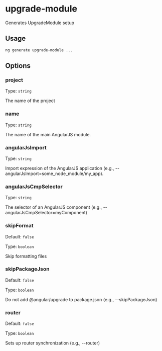 # upgrade-module

Generates UpgradeModule setup

## Usage

```bash
ng generate upgrade-module ...

```

## Options

### project

Type: `string`

The name of the project

### name

Type: `string`

The name of the main AngularJS module.

### angularJsImport

Type: `string`

Import expression of the AngularJS application (e.g., --angularJsImport=some_node_module/my_app).

### angularJsCmpSelector

Type: `string`

The selector of an AngularJS component (e.g., --angularJsCmpSelector=myComponent)

### skipFormat

Default: `false`

Type: `boolean`

Skip formatting files

### skipPackageJson

Default: `false`

Type: `boolean`

Do not add @angular/upgrade to package.json (e.g., --skipPackageJson)

### router

Default: `false`

Type: `boolean`

Sets up router synchronization (e.g., --router)
